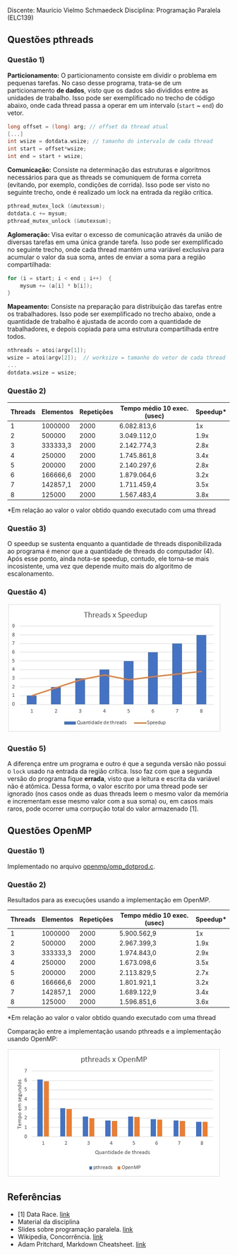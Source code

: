 Discente: Maurício Vielmo Schmaedeck
Disciplina: Programação Paralela (ELC139)

## Questões pthreads

### Questão 1)

**Particionamento:** O particionamento consiste em dividir o problema em pequenas tarefas. No caso desse programa, trata-se de um particionamento **de dados**, visto que os dados são divididos entre as unidades de trabalho. Isso pode ser exemplificado no trecho de código abaixo, onde cada thread passa a operar em um intervalo (`start` ~ `end`) do vetor.

``` c
long offset = (long) arg; // offset da thread atual
[...]     
int wsize = dotdata.wsize; // tamanho do intervalo de cada thread
int start = offset*wsize;
int end = start + wsize;
```

**Comunicação:** Consiste na determinação das estruturas e algoritmos necessários para que as threads se comuniquem de forma correta (evitando, por exemplo, condições de corrida). Isso pode ser visto no seguinte trecho, onde é realizado um lock na entrada da região crítica.

``` c
pthread_mutex_lock (&mutexsum);
dotdata.c += mysum;
pthread_mutex_unlock (&mutexsum); 
```

**Aglomeração:** Visa evitar o excesso de comunicação através da união de diversas tarefas em uma única grande tarefa. Isso pode ser exemplificado no seguinte trecho, onde cada thread mantém uma variável exclusiva para acumular o valor da sua soma, antes de enviar a soma para a região compartilhada:

``` c
for (i = start; i < end ; i++)  {
    mysum += (a[i] * b[i]);
}
```

**Mapeamento:** Consiste na preparação para distribuição das tarefas entre os trabalhadores. Isso pode ser exemplificado no trecho abaixo, onde a quantidade de trabalho é ajustada de acordo com a quantidade de trabalhadores, e depois copiada para uma estrutura compartilhada entre todos.

``` c
nthreads = atoi(argv[1]); 
wsize = atoi(argv[2]);  // worksize = tamanho do vetor de cada thread
...
dotdata.wsize = wsize;
```

### Questão 2)

| Threads  | Elementos | Repetições | Tempo médio 10 exec. (usec) | Speedup* |
| -------- | --------- | ---------- | --------------------------- | -------- |
| 1        | 1000000   | 2000       | 6.082.813,6                 | 1x       |
| 2        | 500000    | 2000       | 3.049.112,0                 | 1.9x     |
| 3        | 333333,3  | 2000       | 2.142.774,3                 | 2.8x     |
| 4        | 250000    | 2000       | 1.745.861,8                 | 3.4x     |
| 5        | 200000    | 2000       | 2.140.297,6                 | 2.8x     |
| 6        | 166666,6  | 2000       | 1.879.064,6                 | 3.2x     |
| 7        | 142857,1  | 2000       | 1.711.459,4                 | 3.5x     |
| 8        | 125000    | 2000       | 1.567.483,4                 | 3.8x     |

*Em relação ao valor o valor obtido quando executado com uma thread

### Questão 3)

O speedup se sustenta enquanto a quantidade de threads disponibilizada ao programa é menor que a quantidade de threads do computador (4). Após esse ponto, ainda nota-se speedup, contudo, ele torna-se mais incosistente, uma vez que depende muito mais do algoritmo de escalonamento.

### Questão 4)

![](speedup-pthreads.jpg)

### Questão 5)

A diferença entre um programa e outro é que a segunda versão não possui o `lock` usado na entrada da região crítica. Isso faz com que a segunda versão do programa fique **errada**, visto que a leitura e escrita da variável não é atômica. Dessa forma, o valor escrito por uma thread pode ser ignorado (nos casos onde as duas threads leem o mesmo valor da memória e incrementam esse mesmo valor com a sua soma) ou, em casos mais raros, pode ocorrer uma corrpução total do valor armazenado [1].

## Questões OpenMP

### Questão 1)

Implementado no arquivo [openmp/omp_dotprod.c](openmp/omp_dotprod.c).

### Questão 2)

Resultados para as execuções usando a implementação em OpenMP.

| Threads  | Elementos | Repetições | Tempo médio 10 exec. (usec) | Speedup* |
| -------- | --------- | ---------- | --------------------------- | -------- |
| 1        | 1000000   | 2000       | 5.900.562,9                 | 1x       |
| 2        | 500000    | 2000       | 2.967.399,3                 | 1.9x     |
| 3        | 333333,3  | 2000       | 1.974.843,0                 | 2.9x     |
| 4        | 250000    | 2000       | 1.673.098,6                 | 3.5x     |
| 5        | 200000    | 2000       | 2.113.829,5                 | 2.7x     |
| 6        | 166666,6  | 2000       | 1.801.921,1                 | 3.2x     |
| 7        | 142857,1  | 2000       | 1.689.122,9                 | 3.4x     |
| 8        | 125000    | 2000       | 1.596.851,6                 | 3.6x     |

*Em relação ao valor o valor obtido quando executado com uma thread

Comparação entre a implementação usando pthreads e a implementação usando OpenMP:

![](comparison.jpg)

## Referências

* [1] Data Race. [link](https://en.wikipedia.org/wiki/Race_condition#Data_race)
* Material da disciplina
* Slides sobre programação paralela. [link](http://www.sergioportari.com.br/wp-content/uploads/2016/08/Aula04-Programacao-Paralela.pdf)
* Wikipedia, Concorrência. [link](https://pt.wikipedia.org/wiki/Concorr%C3%AAncia_(ci%C3%AAncia_da_computa%C3%A7%C3%A3o))
* Adam Pritchard, Markdown Cheatsheet. [link](https://github.com/adam-p/markdown-here/wiki/Markdown-Cheatsheet)